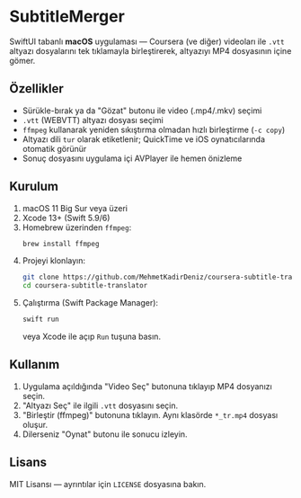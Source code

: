 # SubtitleMerger

SwiftUI tabanlı **macOS** uygulaması — Coursera (ve diğer) videoları ile `.vtt` altyazı dosyalarını tek tıklamayla birleştirerek, altyazıyı MP4 dosyasının içine gömer.

## Özellikler

- Sürükle-bırak ya da "Gözat" butonu ile video (.mp4/.mkv) seçimi
- `.vtt` (WEBVTT) altyazı dosyası seçimi
- `ffmpeg` kullanarak yeniden sıkıştırma olmadan hızlı birleştirme (`-c copy`)
- Altyazı dili `tur` olarak etiketlenir; QuickTime ve iOS oynatıcılarında otomatik görünür
- Sonuç dosyasını uygulama içi AVPlayer ile hemen önizleme

## Kurulum

1. macOS 11 Big Sur veya üzeri
2. Xcode 13+ (Swift 5.9/6)
3. Homebrew üzerinden `ffmpeg`:
   ```bash
   brew install ffmpeg
   ```
4. Projeyi klonlayın:
   ```bash
   git clone https://github.com/MehmetKadirDeniz/coursera-subtitle-translator.git
   cd coursera-subtitle-translator
   ```
5. Çalıştırma (Swift Package Manager):
   ```bash
   swift run
   ```
   veya Xcode ile açıp `Run` tuşuna basın.

## Kullanım

1. Uygulama açıldığında "Video Seç" butonuna tıklayıp MP4 dosyanızı seçin.
2. "Altyazı Seç" ile ilgili `.vtt` dosyasını seçin.
3. "Birleştir (ffmpeg)" butonuna tıklayın. Aynı klasörde `*_tr.mp4` dosyası oluşur.
4. Dilerseniz "Oynat" butonu ile sonucu izleyin.

## Lisans

MIT Lisansı — ayrıntılar için `LICENSE` dosyasına bakın. 